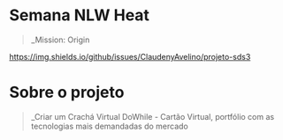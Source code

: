 
# Semana NLW Heat
> _Mission: Origin

https://img.shields.io/github/issues/ClaudenyAvelino/projeto-sds3

# Sobre o projeto

> _Criar um Crachá Virtual DoWhile - Cartão Virtual, portfólio com as tecnologias mais demandadas do mercado

